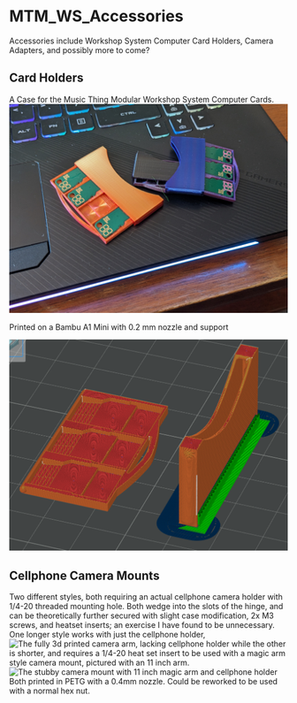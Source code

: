 # MTM_WS_Accessories
Accessories include Workshop System Computer Card Holders, Camera Adapters, and possibly more to come?

## Card Holders
A Case for the Music Thing Modular Workshop System Computer Cards.
![photo of the 3 card and 4 card cases](assets/img/PXL_20250207_195110043.PORTRAIT.ORIGINAL.jpg)

Printed on a Bambu A1 Mini with 0.2 mm nozzle and support

![screen grab of the 3 card case as sliced and printed](assets/img/MTM_WS_CH_Print.png)

## Cellphone Camera Mounts
Two different styles, both requiring an actual cellphone camera holder with 1/4-20 threaded mounting hole. Both wedge into the slots of the hinge, and can be theoretically further secured with slight case modification, 2x M3 screws, and heatset inserts; an exercise I have found to be unnecessary.
One longer style works with just the cellphone holder,
![The fully 3d printed camera arm, lacking cellphone holder](assets/img/WS_Camera_Mount.png)
while the other is shorter, and requires a 1/4-20 heat set insert to be used with a magic arm style camera mount, pictured with an 11 inch arm.
![The stubby camera mount with 11 inch magic arm and cellphone holder](assets/img/WS_Stubby_Camera_Mount.png)
Both printed in PETG with a 0.4mm nozzle. Could be reworked to be used with a normal hex nut.
